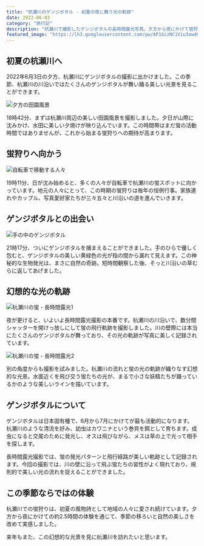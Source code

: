 ```yaml
---
title: "杭瀬川のゲンジボタル - 初夏の夜に舞う光の軌跡"
date: 2022-06-03
category: "旅行記"
description: "杭瀬川で撮影したゲンジボタルの長時間露光写真。夕方から夜にかけて蛍狩りの様子を時系列で記録。"
featured_image: "https://lh3.googleusercontent.com/pw/AP1GczNC1Viu3owdOHEE-tkzFIwyjaPPhiGRDaz2XMLF0-YKiHpR-OjFph6dlneC_n6IMQItbbiu45nEygEBXPwKRdvkdmcrdBn41U4rYSE5JG3chuMCbB8Ubl7e-K-NLp9w6oiA8tLPomBAoRbGxuK2JbumvA=s800-no-gm?authuser=0"
---
```


<!-- Google Photos元URL: https://photos.app.goo.gl/JcqvxPAtzBYnfxdB8 -->

## 初夏の杭瀬川へ

2022年6月3日の夕方、杭瀬川にゲンジボタルの撮影に出かけました。この季節、杭瀬川の川沿いではたくさんのゲンジボタルが舞い踊る美しい光景を見ることができます。

![夕方の田園風景](https://lh3.googleusercontent.com/pw/AP1GczPReU87zCgFqWO_UTOyMtrJigfIOJGvyIJSmxVwb4V0drJpyLBPlq9ltjmeJ3kC65Xga96_87pdSZB4uh7yy93_nWAl7jGgJ29d9aldR2GSHbckhCdo=s800-no-gm?authuser=0)

18時42分、まずは杭瀬川周辺の美しい田園風景を撮影しました。夕日が山際に沈みかけ、水田に美しい夕焼けが映り込んでいます。この時間帯はまだ蛍の活動時間ではありませんが、これから始まる蛍狩りへの期待が高まります。

## 蛍狩りへ向かう

![自転車で移動する人々](https://lh3.googleusercontent.com/pw/AP1GczM5ZBRj4rqveOof15b7-skyeJnLVbmr7LgQjqVl5OjeqZBKIMMejvJROD43XOKOOd3rX3TdkKysHITrHZTYPGRUfLRLuyd4JufVn8toKZv82ghi5ILEWRJBCV7Xqdygo7oEGDN4u5r-3rWhjHdWruzYcA=s800-no-gm?authuser=0)

19時11分、日が沈み始めると、多くの人々が自転車で杭瀬川の蛍スポットに向かっています。地元の人々にとって、この時期の蛍狩りは毎年の恒例行事。家族連れやカップル、写真愛好家たちが三々五々と川沿いの道を進んでいきます。

## ゲンジボタルとの出会い

![手の中のゲンジボタル](https://lh3.googleusercontent.com/pw/AP1GczObXyLUK4k23AQfUEIQDFHMg5Kd5V9_wk3rxCCWW4lOTNeIoL8ysi-QTgZd4uqMzySc6CJpmCvHgMw9JmS7Vk3JpzmMo4ptZcyORH6CxA4EshZ8JMhNAEhLC0LH6-w-oj4EIN3yr7CAfsIBNSZSGUf_hQ=s800-no-gm?authuser=0)

21時17分、ついにゲンジボタルを捕まえることができました。手のひらで優しく包むと、ゲンジボタルの美しい黄緑色の光が指の間から漏れて見えます。この神秘的な生物発光は、まさに自然の奇跡。短時間観察した後、そっと川沿いの草むらに返してあげました。

## 幻想的な光の軌跡

![杭瀬川の蛍 - 長時間露光1](https://lh3.googleusercontent.com/pw/AP1GczNC1Viu3owdOHEE-tkzFIwyjaPPhiGRDaz2XMLF0-YKiHpR-OjFph6dlneC_n6IMQItbbiu45nEygEBXPwKRdvkdmcrdBn41U4rYSE5JG3chuMCbB8Ubl7e-K-NLp9w6oiA8tLPomBAoRbGxuK2JbumvA=s800-no-gm?authuser=0)

夜が更けると、いよいよ長時間露光撮影の本番です。杭瀬川の川沿いで、数分間シャッターを開けっ放しにして蛍の飛行軌跡を撮影しました。川の壁際には本当にたくさんのゲンジボタルが舞っており、その光の軌跡が写真に美しく記録されています。

![杭瀬川の蛍 - 長時間露光2](https://lh3.googleusercontent.com/pw/AP1GczMWVX_lHVv5bq7-erpXdbyp6uQADuNcG_8YpcNW1AHJxqHHP8Ceh6CpNKmmI3_lVNddA5X17O19tTPXB9rMjfFWPdQFuhnfsP5h3HsWuoatmYJwhBOFXQ1McaLtkK5jpZwiLf3te3-o46Old6UaOZwRgA=s800-no-gm?authuser=0)

別の角度からも撮影を試みました。杭瀬川の流れと蛍の光の軌跡が織りなす幻想的な光景。水面近くを飛び交う蛍たちの光が、まるで小さな妖精たちが踊っているかのような美しいラインを描いています。

## ゲンジボタルについて

ゲンジボタルは日本固有種で、6月から7月にかけてが最も活動的になります。杭瀬川のような清流を好み、幼虫はカワニナという巻貝を餌として育ちます。成虫になると交尾のために発光し、オスは飛びながら、メスは草の上で光って相手を探します。

長時間露光撮影では、蛍の発光パターンと飛行経路が美しい軌跡として記録されます。今回の撮影では、川の壁に沿って飛ぶ蛍たちの習性がよく現れており、規則的で美しい光の流れを捉えることができました。

## この季節ならではの体験

杭瀬川での蛍狩りは、初夏の風物詩として地域の人々に愛され続けています。夕方から夜にかけての約2.5時間の体験を通じて、季節の移ろいと自然の美しさを改めて実感しました。

来年もまた、この幻想的な光景を見に杭瀬川を訪れたいと思います。